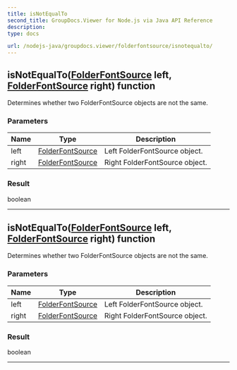 ```yaml
---
title: isNotEqualTo
second_title: GroupDocs.Viewer for Node.js via Java API Reference
description: 
type: docs

url: /nodejs-java/groupdocs.viewer/folderfontsource/isnotequalto/
---
```


## isNotEqualTo([FolderFontSource](../../folderfontsource) left, [FolderFontSource](../../folderfontsource) right)  function

 Determines whether two  FolderFontSource objects are not the same.
 

### Parameters

| Name | Type | Description |
| --- | --- | --- |
| left | [FolderFontSource](../folderfontsource) | Left FolderFontSource object. |
| right | [FolderFontSource](../../folderfontsource) | Right FolderFontSource object. |

### Result
boolean


---


## isNotEqualTo([FolderFontSource](../../folderfontsource) left, [FolderFontSource](../../folderfontsource) right)  function

 Determines whether two  FolderFontSource objects are not the same.
 

### Parameters

| Name | Type | Description |
| --- | --- | --- |
| left | [FolderFontSource](../folderfontsource) | Left FolderFontSource object. |
| right | [FolderFontSource](../../folderfontsource) | Right FolderFontSource object. |

### Result
boolean


---


